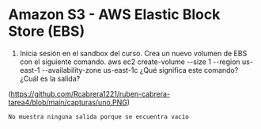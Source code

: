 # Amazon S3 - AWS Elastic Block Store (EBS)


1. Inicia sesión en el sandbox del curso. Crea un nuevo volumen de EBS con el
siguiente comando.
aws ec2 create-volume --size 1 --region us-east-1 --availability-zone us-east-1c
¿Qué significa este comando? ¿Cuál es la salida?

(https://github.com/Rcabrera1221/ruben-cabrera-tarea4/blob/main/capturas/uno.PNG)


    No muestra ninguna salida porque se encuentra vacío
    
